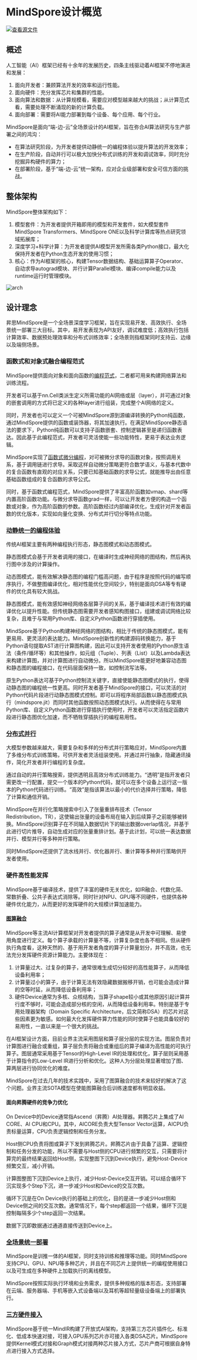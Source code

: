 # MindSpore设计概览

[![查看源文件](https://mindspore-website.obs.cn-north-4.myhuaweicloud.com/website-images/br_base/resource/_static/logo_source.svg)](https://gitee.com/mindspore/docs/blob/br_base/docs/mindspore/source_zh_cn/design/overview.md)

## 概述

人工智能（AI）框架已经有十余年的发展历史，四条主线驱动着AI框架不停地演进和发展：

1. 面向开发者：兼顾算法开发的效率和运行性能。
2. 面向硬件：充分发挥芯片和集群的性能。
3. 面向算法和数据：从计算规模看，需要应对模型越来越大的挑战；从计算范式看，需要处理不断涌现的新的计算负载。
4. 面向部署：需要将AI能力部署到每个设备、每个应用、每个行业。

MindSpore是面向“端-边-云”全场景设计的AI框架，旨在弥合AI算法研究与生产部署之间的鸿沟：

- 在算法研究阶段，为开发者提供动静统一的编程体验以提升算法的开发效率；
- 在生产阶段，自动并行可以极大加快分布式训练的开发和调试效率，同时充分挖掘异构硬件的算力；
- 在部署阶段，基于“端-边-云”统一架构，应对企业级部署和安全可信方面的挑战。

## 整体架构

MindSpore整体架构如下：

1. 模型套件：为开发者提供开箱即用的模型和开发套件，如大模型套件MindSpore Transformers、MindSpore ONE以及科学计算库等热点研究领域拓展库；
2. 深度学习+科学计算：为开发者提供AI模型开发所需各类Python接口，最大化保持开发者在Python生态开发的使用习惯；
3. 核心：作为AI框架的核心，构建Tensor数据结构、基础运算算子Operator、自动求导autograd模块、并行计算Parallel模块、编译compile能力以及runtime运行时管理模块。

![arch](./images/arch_zh.png)

## 设计理念

昇思MindSpore是一个全场景深度学习框架，旨在实现易开发、高效执行、全场景统一部署三大目标。其中，易开发表现为API友好，调试难度低；高效执行包括计算效率、数据预处理效率和分布式训练效率；全场景则指框架同时支持云、边缘以及端侧场景。

### 函数式和对象式融合编程范式

MindSpore提供面向对象和面向函数的[编程范式](https://www.mindspore.cn/docs/zh-CN/br_base/design/programming_paradigm.html)，二者都可用来构建网络算法和训练流程。

开发者可以基于nn.Cell类派生定义所需功能的AI网络或层（layer），并可通过对象的嵌套调用的方式将已定义的各种layer进行组装，完成整个AI网络的定义。

同时，开发者也可以定义一个可被MindSpore源到源编译转换的Python纯函数，通过MindSpore提供的函数或装饰器，将其加速执行。在满足MindSpore静态语法的要求下，Python纯函数可以支持子函数嵌套、控制逻辑甚至是递归函数表达。因此基于此编程范式，开发者可灵活使能一些功能特性，更易于表达业务逻辑。

MindSpore实现了[函数式微分编程](https://www.mindspore.cn/docs/zh-CN/br_base/design/programming_paradigm.html#函数式微分编程)，对可被微分求导的函数对象，按照调用关系，基于调用链进行求导。采取这样自动微分策略更符合数学语义，与基本代数中的复合函数有直观的对应关系，只要已知基础函数的求导公式，就能推导出由任意基础函数组成的复合函数的求导公式。

同时，基于函数式编程范式，MindSpore提供了丰富高阶函数如vmap、shard等内置高阶函数功能。与微分求导函数grad一样，可以让开发者方便的构造一个函数或对象，作为高阶函数的参数。高阶函数经过内部编译优化，生成针对开发者函数的优化版本，实现如向量化变换、分布式并行切分等特点功能。

### [动静统一的编程体验](https://www.mindspore.cn/docs/zh-CN/br_base/features/program_form/overview.html)

传统AI框架主要有两种编程执行形态，静态图模式和动态图模式。

静态图模式会基于开发者调用的接口，在编译时生成神经网络的图结构，然后再执行图中涉及的计算操作。

动态图模式，能有效解决静态图的编程门槛高问题，由于程序是按照代码的编写顺序执行，不做整图编译优化，相对性能优化空间较少，特别是面向DSA等专有硬件的优化具有较大挑战。

静态图模式，能有效感知神经网络各层算子间的关系，基于编译技术进行有效的编译优化以提升性能。但传统静态图需要开发者感知构图接口，组建或调试网络比较复杂，且难于与常用Python库、自定义Python函数进行穿插使用。

MindSpore基于Python构建神经网络的图结构，相比于传统的静态图模式，能有更易用、更灵活的表达能力。MindSpore创新性的构建源码转换能力，基于Python语句提取AST进行计算图构建，因此可以支持开发者使用的Python原生语法（条件/循环等）和其他操作，如元组（Tuple）、列表（List）以及Lambda表达来构建计算图，并对计算图进行自动微分。所以MindSpore能更好地兼容动态图和静态图的编程接口，在代码层面保持一致，如控制流写法等。

原生Python表达可基于Python控制流关键字，直接使能静态图模式的执行，使得动静态图的编程统一性更高。同时开发者基于MindSpore的接口，可以灵活的对Python代码片段进行动静态图模式控制。即可以将程序局部函数以静态图模式执行（mindspore.jit）而同时其他函数按照动态图模式执行。从而使得在与常用Python库、自定义Python函数进行穿插执行使用时，开发者可以灵活指定函数片段进行静态图优化加速，而不牺牲穿插执行的编程易用性。

### [分布式并行](https://www.mindspore.cn/docs/zh-CN/br_base/design/distributed_training_design.html)

大模型参数越来越大，需要复杂和多样的分布式并行策略应对，MindSpore内置了多维分布式训练策略，可供开发者灵活组装使用。并通过并行抽象，隐藏通讯操作，简化开发者并行编程的复杂度。

通过自动的并行策略搜索，提供透明且高效分布式训练能力。“透明”是指开发者只需更改一行配置，提交一个版本的Python代码，就可以在多个设备上运行这一版本的Python代码进行训练。“高效”是指该算法以最小的代价选择并行策略，降低了计算和通信开销。

MindSpore在并行化策略搜索中引入了张量重排布技术（Tensor Redistribution，TR），这使输出张量的设备布局在输入到后续算子之前能够被转换。MindSpore识别算子在不同输入数据切片下的输出数据overlap情况，并基于此进行切片推导，自动生成对应的张量重排计划。基于此计划，可以统一表达数据并行、模型并行等多种并行策略。

同时MindSpore还提供了流水线并行、优化器并行、重计算等多种并行策略供开发者使用。

### 硬件高性能发挥

MindSpore基于编译技术，提供了丰富的硬件无关优化，如IR融合、代数化简、常数折叠、公共子表达式消除等。同时针对NPU、GPU等不同硬件，也提供各种硬件优化能力，从而更好的发挥硬件的大规模计算加速能力。

#### [图算融合](https://www.mindspore.cn/docs/zh-CN/br_base/design/multi_level_compilation.html#图算融合)

MindSpore等主流AI计算框架对开发者提供的算子通常是从开发中可理解、易使用角度进行定义。每个算子承载的计算量不等，计算复杂度也各不相同。但从硬件执行角度看，这种天然的、基于用开发者角度的算子计算量划分，并不高效，也无法充分发挥硬件资源计算能力。主要体现在：

1. 计算量过大、过复杂的算子，通常很难生成切分较好的高性能算子，从而降低设备利用率；
2. 计算量过小的算子，由于计算无法有效隐藏数据搬移开销，也可能会造成计算的空等时延，从而降低设备利用率；
3. 硬件Device通常为多核、众核结构，当算子shape较小或其他原因引起计算并行度不够时，可能会造成部分核的空闲，从而降低设备利用率。特别是基于专用处理器架构（Domain Specific Architecture，后文简称DSA）的芯片对这些因素更为敏感。如何最大化发挥硬件算力性能的同时使算子也能具备较好的易用性，一直以来是一个很大的挑战。

在AI框架设计方面，目前业界主流采用图层和算子层分层的实现方法。图层负责对计算图进行融合或重组，算子层负责将融合或重组后的算子编译为高性能的可执行算子。图层通常采用基于Tensor的High-Level IR的处理和优化，算子层则采用基于计算指令的Low-Level IR进行分析和优化。这种人为分层处理显著增加了图、算两层进行协同优化的难度。

MindSpore在过去几年的技术实践中，采用了图算融合的技术来较好的解决了这个问题。业界主流SOTA模型在使能图算融合后训练速度都有明显收益。

#### 面向昇腾硬件的竞争力优化

On Device中的Device通常指Ascend（昇腾）AI处理器。昇腾芯片上集成了AI CORE、AI CPU和CPU。其中，AICORE负责大型Tensor Vector运算，AICPU负责标量运算，CPU负责逻辑控制和任务分发。

Host侧CPU负责将图或算子下发到昇腾芯片。昇腾芯片由于具备了运算、逻辑控制和任务分发的功能，所以不需要与Host侧的CPU进行频繁的交互，只需要将计算完的最终结果返回给Host侧，实现整图下沉到Device执行，避免Host-Device频繁交互，减小开销。

计算图整图下沉到Device上执行，减少Host-Device交互开销。可以结合循环下沉实现多个Step下沉，进一步减少Host和Device的交互次数。

循环下沉是在On Device执行的基础上的优化，目的是进一步减少Host侧和Device侧之间的交互次数。通常情况下，每个step都返回一个结果，循环下沉是控制每隔多少个step返回一次结果。

数据下沉即数据通过通道直接传送到Device上。

### [全场景统一部署](https://www.mindspore.cn/docs/zh-CN/br_base/design/all_scenarios.html)

MindSpore是训推一体的AI框架，同时支持训练和推理等功能。同时MindSpore支持CPU、GPU、NPU等多种芯片，并且在不同芯片上提供统一的编程使用接口以及可生成在多种硬件上加载执行的离线模型。

MindSpore按照实际执行环境和业务需求，提供多种规格的版本形态，支持部署在云端、服务器端、手机等嵌入式设备端以及耳机等超轻量级设备端上的部署执行。

### [三方硬件接入](https://www.mindspore.cn/docs/zh-CN/br_base/design/pluggable_device.html)

MindSpore基于统一MindIR构建了开放式AI架构，支持第三方芯片插件化、标准化、低成本快速对接，可接入GPU系列芯片亦可接入各类DSA芯片。MindSpore提供Kernel模式对接和Graph模式对接两种芯片接入方式，芯片产商可根据自身特点进行接入方式选择。
